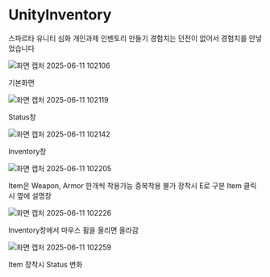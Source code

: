 # UnityInventory
스파르타 유니티 심화 개인과제 인벤토리 만들기
경험치는 던전이 없어서 경험치를 안넣었습니다

![화면 캡처 2025-06-11 102106](https://github.com/user-attachments/assets/3d6c9847-7cb5-46a8-90d5-a4164ebe260e)

기본화면

![화면 캡처 2025-06-11 102119](https://github.com/user-attachments/assets/e82f6a57-a51f-4197-b86c-31fdb3772118)

Status창

![화면 캡처 2025-06-11 102142](https://github.com/user-attachments/assets/a60a7c45-0aa8-467c-a2af-b6a19889ffe1)

Inventory창

![화면 캡처 2025-06-11 102205](https://github.com/user-attachments/assets/8df9e526-aae6-4384-aae2-74e84cddfe24)

Item은 Weapon, Armor 한개씩 착용가능 중복착용 불가 장착시 E로 구분 Item 클릭시 옆에 설명창

![화면 캡처 2025-06-11 102226](https://github.com/user-attachments/assets/4f70c94f-0614-46b6-9cba-e5d484cc671e)

Inventory창에서 마우스 휠을 올리면 올라감

![화면 캡처 2025-06-11 102259](https://github.com/user-attachments/assets/a7843f99-d182-485d-9c43-51d54e309028)

Item 장착시 Status 변화
